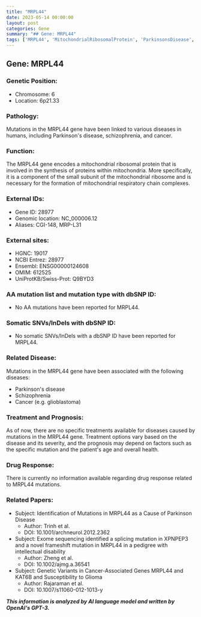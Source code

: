 ```yaml
---
title: "MRPL44"
date: 2023-05-14 00:00:00
layout: post
categories: Gene
summary: "## Gene: MRPL44"
tags: ['MRPL44', 'MitochondrialRibosomalProtein', 'ParkinsonsDisease', 'Schizophrenia', 'Cancer', 'GeneticVariants', 'TreatmentOptions', 'Prognosis']
---
```


## Gene: MRPL44

### Genetic Position:

- Chromosome: 6
- Location: 6p21.33

### Pathology:

Mutations in the MRPL44 gene have been linked to various diseases in humans, including Parkinson's disease, schizophrenia, and cancer.

### Function:

The MRPL44 gene encodes a mitochondrial ribosomal protein that is involved in the synthesis of proteins within mitochondria. More specifically, it is a component of the small subunit of the mitochondrial ribosome and is necessary for the formation of mitochondrial respiratory chain complexes.

### External IDs:

- Gene ID: 28977
- Genomic location: NC_000006.12
- Aliases: CGI-148, MRP-L31

### External sites:

- HGNC: 19017
- NCBI Entrez: 28977
- Ensembl: ENSG00000124608
- OMIM: 612525
- UniProtKB/Swiss-Prot: Q9BYD3

### AA mutation list and mutation type with dbSNP ID:

- No AA mutations have been reported for MRPL44.

### Somatic SNVs/InDels with dbSNP ID:

- No somatic SNVs/InDels with a dbSNP ID have been reported for MRPL44.

### Related Disease:

Mutations in the MRPL44 gene have been associated with the following diseases:

- Parkinson's disease
- Schizophrenia
- Cancer (e.g. glioblastoma)

### Treatment and Prognosis:

As of now, there are no specific treatments available for diseases caused by mutations in the MRPL44 gene. Treatment options vary based on the disease and its severity, and the prognosis may depend on factors such as the specific mutation and the patient's age and overall health.

### Drug Response:

There is currently no information available regarding drug response related to MRPL44 mutations.

### Related Papers:

- Subject: Identification of Mutations in MRPL44 as a Cause of Parkinson Disease
  - Author: Trinh et al.
  - DOI: 10.1001/archneurol.2012.2362
- Subject: Exome sequencing identified a splicing mutation in XPNPEP3 and a novel frameshift mutation in MRPL44 in a pedigree with intellectual disability
  - Author: Zheng et al.
  - DOI: 10.1002/ajmg.a.36541
- Subject: Genetic Variants in Cancer-Associated Genes MRPL44 and KAT6B and Susceptibility to Glioma
  - Author: Rajaraman et al.
  - DOI: 10.1007/s11060-012-1013-y

**_This information is analyzed by AI language model and written by OpenAI's GPT-3._**